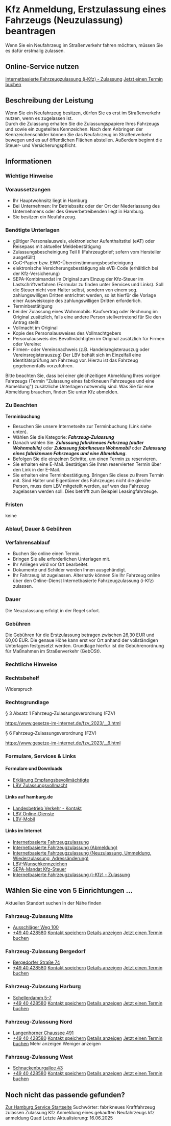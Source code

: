 # Kfz Anmeldung, Erstzulassung eines Fahrzeugs (Neuzulassung) beantragen
Wenn Sie ein Neufahrzeug im Straßenverkehr fahren möchten, müssen Sie es dafür erstmalig zulassen.

## Online-Service nutzen
[Internetbasierte Fahrzeugzulassung (i-Kfz) - Zulassung](https://www.behoerden-serviceportal.de/onlineantraege/onlineantrag?prozessKey=m40191.zl&oeId=S100002.OE.0000010251-0000296974&leistungId=99036020001000&p=020000)
[Jetzt einen Termin buchen](https://lbv-termine.de/frontend/index.php)

## Beschreibung der Leistung
Wenn Sie ein Neufahrzeug besitzen, dürfen Sie es erst im Straßenverkehr nutzen, wenn es zugelassen ist.  
Durch die Zulassung erhalten Sie die Zulassungspapiere Ihres Fahrzeugs und sowie ein zugeteiltes Kennzeichen. Nach dem Anbringen der Kennzeichenschilder können Sie das Neufahrzeug im Straßenverkehr bewegen und es auf öffentlichen Flächen abstellen. Außerdem beginnt die Steuer- und Versicherungspflicht.

## Informationen

### Wichtige Hinweise

### Voraussetzungen
* Ihr Hauptwohnsitz liegt in Hamburg
* Bei Unternehmen: Ihr Betriebssitz oder der Ort der Niederlassung des Unternehmens oder des Gewerbetreibenden liegt in Hamburg.
* Sie besitzen ein Neufahrzeug.

### Benötigte Unterlagen
* gültiger Personalausweis, elektronischer Aufenthaltstitel (eAT) oder Reisepass mit aktueller Meldebestätigung
* Zulassungsbescheinigung Teil II (Fahrzeugbrief; sofern vom Hersteller ausgefüllt)
* CoC-Papier bzw. EWG-Übereinstimmungsbescheinigung
* elektronische Versicherungsbestätigung als eVB-Code (erhältlich bei der Kfz-Versicherung)
* SEPA-Kombimandat im Original zum Einzug der Kfz-Steuer im Lastschriftverfahren (Formular zu finden unter Services und Links). Soll die Steuer nicht vom Halter selbst, sondern von einem sog. zahlungswilligen Dritten entrichtet werden, so ist hierfür die Vorlage einer Ausweiskopie des zahlungswilligen Dritten erforderlich.
* Terminbestätigung
* bei der Zulassung eines Wohnmobils: Kaufvertrag oder Rechnung im Original
zusätzlich, falls eine andere Person stellvertretend für Sie den Antrag stellt:
* Vollmacht im Original
* Kopie des Personalausweises des Vollmachtgebers
* Personalausweis des Bevollmächtigten im Original
zusätzlich für Firmen oder Vereine:
* Firmen- oder Vereinsnachweis (z.B. Handelsregisterauszug oder Vereinsregisterauszug)
Der LBV behält sich im Einzelfall eine Identitätsprüfung am Fahrzeug vor. Hierzu ist das Fahrzeug gegebenenfalls vorzuführen.  

Bitte beachten Sie, dass bei einer gleichzeitigen Abmeldung Ihres vorigen Fahrzeugs (Termin "Zulassung eines fabrikneuen Fahrzeuges und eine Abmeldung") zusätzliche Unterlagen notwendig sind. Was Sie für eine Abmeldung brauchen, finden Sie unter Kfz abmelden.

### Zu Beachten
**Terminbuchung**
* Besuchen Sie unsere Internetseite zur Terminbuchung (Link siehe unten).
* Wählen Sie die Kategorie: ***Fahrzeug-Zulassung***
* Danach wählen Sie: ***Zulassung fabrikneues Fahrzeug (außer Wohnmobile)*** oder ***Zulassung fabrikneues Wohnmobil*** oder ***Zulassung eines fabrikneuen Fahrzeuges und eine Abmeldung***.
* Befolgen Sie die einzelnen Schritte, um einen Termin zu reservieren.
* Sie erhalten eine E-Mail. Bestätigen Sie Ihren reservierten Termin über den Link in der E-Mail.
* Sie erhalten eine Terminbestätigung. Bringen Sie diese zu Ihrem Termin mit.
Sind Halter und Eigentümer des Fahrzeuges nicht die gleiche Person, muss dem LBV mitgeteilt werden, auf wen das Fahrzeug zugelassen werden soll. Dies betrifft zum Beispiel Leasingfahrzeuge.

### Fristen
keine

### Ablauf, Dauer & Gebühren

### Verfahrensablauf
* Buchen Sie online einen Termin.
* Bringen Sie alle erforderlichen Unterlagen mit.
* Ihr Anliegen wird vor Ort bearbeitet.
* Dokumente und Schilder werden Ihnen ausgehändigt.
* Ihr Fahrzeug ist zugelassen.
Alternativ können Sie Ihr Fahrzeug online über den Online-Dienst Internetbasierte Fahrzeugzulassung (i-Kfz) zulassen.

### Dauer
Die Neuzulassung erfolgt in der Regel sofort.

### Gebühren
Die Gebühren für die Erstzulassung betragen zwischen 26,30 EUR und 60,00 EUR. Die genaue Höhe kann erst vor Ort anhand der vollständigen Unterlagen festgesetzt werden. Grundlage hierfür ist die Gebührenordnung für Maßnahmen im Straßenverkehr (GebOSt).

### Rechtliche Hinweise

### Rechtsbehelf
Widerspruch

### Rechtsgrundlage
§ 3 Absatz 1 Fahrzeug-Zulassungsverordnung (FZV)  

<https://www.gesetze-im-internet.de/fzv_2023/__3.html>  

§ 6 Fahrzeug-Zulassungsverordnung (FZV)  

<https://www.gesetze-im-internet.de/fzv_2023/__6.html>

### Formulare, Services & Links

#### Formulare und Downloads
* [Erklärung Empfangsbevollmächtigte](https://www.hamburg.de/resource/blob/1042606/1cf826b8f40cc11255c442af19f6e03e/erklaerung-empfangsbevollmaechtigte-data.pdf)
* [LBV Zulassungsvollmacht](https://www.hamburg.de/resource/blob/413162/dc1e316a4331d5f984ba8b06ee3d3ee7/vollmacht-zulassung-privatkunde-data.pdf)

#### Links auf hamburg.de
* [Landesbetrieb Verkehr - Kontakt](https://www.hamburg.de/verkehr/lbv/kontakt)
* [LBV Online-Dienste](https://www.hamburg.de/onlinedienste/)
* [LBV-Mobil](https://www.hamburg.de/verkehr/lbv/wir-ueber-uns/kontakt-413860)

#### Links im Internet
* [Internetbasierte Fahrzeugzulassung](https://bmdv.bund.de/SharedDocs/DE/Artikel/StV/Strassenverkehr/internetbasierte-fahrzeugzulassung.html)
* [Internetbasierte Fahrzeugzulassung (Abmeldung)](https://www.behoerden-serviceportal.de/onlineantraege/onlineantrag?prozessKey=m40191.ab&oeId=S100002.OE.0000010251-0000296974&leistungId=99036008070000&p=020000)
* [Internetbasierte Fahrzeugzulassung (Neuzulassung, Ummeldung, Wiederzulassung, Adressänderung)](https://www.behoerden-serviceportal.de/onlineantraege/onlineantrag?prozessKey=m40191.zl&oeId=S100002.OE.0000010251-0000296974&leistungId=99036008007008&p=020000)
* [LBV-Wunschkennzeichen](https://kfzonline.ekom21.de/kfzonline.public/start.html?oe=00.00.02.000000)
* [SEPA-Mandat Kfz-Steuer](https://www.formulare-bfinv.de/ffw/action/invoke.do?id=032021)
* [Internetbasierte Fahrzeugzulassung (i-Kfz) - Zulassung](https://www.behoerden-serviceportal.de/onlineantraege/onlineantrag?prozessKey=m40191.zl&oeId=S100002.OE.0000010251-0000296974&leistungId=99036020001000&p=020000)

## Wählen Sie eine von 5 Einrichtungen ...
Aktuellen Standort suchen
In der Nähe finden

### Fahrzeug-Zulassung Mitte
* [Ausschläger Weg 100](#)
* [+49 40 428580](tel:+4940428580 "+49 40 428580")
[Kontakt speichern](//iason.hamburg.de/befi/info/vcard/111115153/ "Kontakt speichern") 
[Details anzeigen](/service/info/111115153/)   [Jetzt einen Termin buchen](https://lbv-termine.de/frontend/index.php)

### Fahrzeug-Zulassung Bergedorf
* [Bergedorfer Straße 74](#)
* [+49 40 428580](tel:+4940428580 "+49 40 428580")
[Kontakt speichern](//iason.hamburg.de/befi/info/vcard/111115161/ "Kontakt speichern") 
[Details anzeigen](/service/info/111115161/)   [Jetzt einen Termin buchen](https://lbv-termine.de/frontend/index.php)

### Fahrzeug-Zulassung Harburg
* [Schellerdamm 5-7](#)
* [+49 40 428580](tel:+4940428580 "+49 40 428580")
[Kontakt speichern](//iason.hamburg.de/befi/info/vcard/111115155/ "Kontakt speichern") 
[Details anzeigen](/service/info/111115155/)   [Jetzt einen Termin buchen](https://lbv-termine.de/frontend/index.php)

### Fahrzeug-Zulassung Nord
* [Langenhorner Chaussee 491](#)
* [+49 40 428580](tel:+4940428580 "+49 40 428580")
[Kontakt speichern](//iason.hamburg.de/befi/info/vcard/111115159/ "Kontakt speichern") 
[Details anzeigen](/service/info/111115159/)   [Jetzt einen Termin buchen](https://lbv-termine.de/frontend/index.php)
Mehr anzeigen Weniger anzeigen

### Fahrzeug-Zulassung West
* [Schnackenburgallee 43](#)
* [+49 40 428580](tel:+4940428580 "+49 40 428580")
[Kontakt speichern](//iason.hamburg.de/befi/info/vcard/111115157/ "Kontakt speichern") 
[Details anzeigen](/service/info/111115157/)   [Jetzt einen Termin buchen](https://lbv-termine.de/frontend/index.php)

## Noch nicht das passende gefunden?
 [Zur Hamburg Service Startseite](/service/)
Suchwörter: fabrikneues Kraftfahrzeug zulassen Zulassung Kfz Anmeldung eines gekauften Neufahrzeugs kfz anmeldung Quad
Letzte Aktualisierung: 16.06.2025